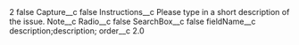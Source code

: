 <?xml version="1.0" encoding="UTF-8"?>
<CustomMetadata xmlns="http://soap.sforce.com/2006/04/metadata" xmlns:xsi="http://www.w3.org/2001/XMLSchema-instance" xmlns:xsd="http://www.w3.org/2001/XMLSchema">
    <label>2</label>
    <protected>false</protected>
    <values>
        <field>Capture__c</field>
        <value xsi:type="xsd:boolean">false</value>
    </values>
    <values>
        <field>Instructions__c</field>
        <value xsi:type="xsd:string">Please type in a short description of the issue.</value>
    </values>
    <values>
        <field>Note__c</field>
        <value xsi:nil="true"/>
    </values>
    <values>
        <field>Radio__c</field>
        <value xsi:type="xsd:boolean">false</value>
    </values>
    <values>
        <field>SearchBox__c</field>
        <value xsi:type="xsd:boolean">false</value>
    </values>
    <values>
        <field>fieldName__c</field>
        <value xsi:type="xsd:string">description;description;</value>
    </values>
    <values>
        <field>order__c</field>
        <value xsi:type="xsd:double">2.0</value>
    </values>
</CustomMetadata>
